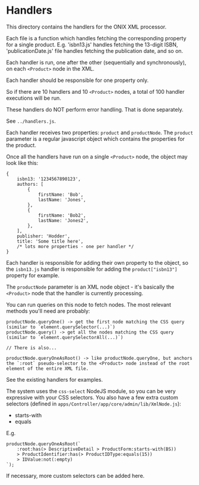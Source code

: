 # Handlers

This directory contains the handlers for the ONIX XML processor.

Each file is a function which handles fetching the corresponding property for a single product.
E.g. 'isbn13.js' handles fetching the 13-digit ISBN, 'publicationDate.js' file handles fetching the publication date, and so on.

Each handler is run, one after the other (sequentially and synchronously), on each `<Product>` node in the XML.

Each handler should be responsible for one property only.

So if there are 10 handlers and 10 `<Product>` nodes, a total of 100 handler executions will be run.

These handlers do NOT perform error handling. That is done separately.

See `../handlers.js`.

Each handler receives two properties: `product` and `productNode`.
The `product` parameter is a regular javascript object which contains the properties for the product.

Once all the handlers have run on a single `<Product>` node, the object may look like this:

```
{
	isbn13: '1234567890123',
	authors: [
		{
			firstName: 'Bob',
			lastName: 'Jones',
		},
		{
			firstName: 'Bob2',
			lastName: 'Jones2',
		},
	],
	publisher: 'Hodder',
	title: 'Some title here',
	/* lots more properties - one per handler */
}
```

Each handler is responsible for adding their own property to the object, so the `isbn13.js` handler is responsible for adding the `product["isbn13"]` property for example.

The `productNode` parameter is an XML node object - it's basically the `<Product>` node that the handler is currently processing.

You can run queries on this node to fetch nodes. The most relevant methods you'll need are probably:

```
productNode.queryOne() -> get the first node matching the CSS query (similar to `element.querySelector(...)`)
productNode.query() -> get all the nodes matching the CSS query (similar to `element.querySelectorAll(...)`)

// There is also...

productNode.queryOneAsRoot() -> like productNode.queryOne, but anchors the `:root` pseudo-selector to the <Product> node instead of the root element of the entire XML file.
```

See the existing handlers for examples.

The system uses the `css-select` NodeJS module, so you can be very expressive with your CSS selectors.
You also have a few extra custom selectors (defined in `apps/Controller/app/core/admin/lib/XmlNode.js`):

- starts-with
- equals

E.g.

```
productNode.queryOneAsRoot(`
	:root:has(> DescriptiveDetail > ProductForm:starts-with(BS))
	> ProductIdentifier:has(> ProductIDType:equals(15))
	> IDValue:not(:empty)
`);
```

If necessary, more custom selectors can be added here.